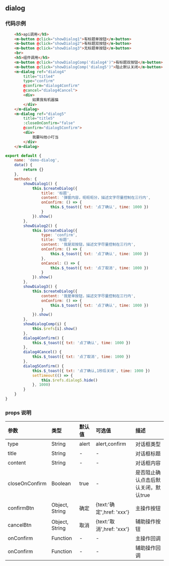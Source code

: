 
## dialog


### 代码示例
```html
    <h5>api调用</h5>
    <m-button @click="showDialog1">有标题单按钮</m-button>
    <m-button @click="showDialog2">有标题双按钮</m-button>
    <m-button @click="showDialog3">无标题单按钮</m-button>
    <br>
    <h5>组件调用</h5>
    <m-button @click="showDialogComp('dialog4')">有标题双按钮</m-button>
    <m-button @click="showDialogComp('dialog5')">阻止默认关闭</m-button>
    <m-dialog ref="dialog4"
        title="title4"
        type="confirm"
        @confirm="dialog4Confirm"
        @cancel="dialog4Cancel">
        <div>
            如果我有机器猫
        </div>
    </m-dialog>
    <m-dialog ref="dialog5"
        title="title5"
        :closeOnConfirm="false"
        @confirm="dialog5Confirm">
        <div>
            我要叫他小叮当
        </div>
    </m-dialog>
```
```javascript
export default {
    name: 'demo-dialog',
    data() {
        return {}
    },
    methods: {
        showDialog1() {
            this.$createDialog({
                title: '标题',
                content: '弹窗内容，呃呃呃分，描述文字尽量控制在三行内',
                onConfirm: () => {
                    this.$_toast({ txt: '点了确认', time: 1000 })
                }
            }).show()
        },
        showDialog2() {
            this.$createDialog({
                type: 'confirm',
                title: '标题',
                content: '我是双按钮，描述文字尽量控制在三行内',
                onConfirm: () => {
                    this.$_toast({ txt: '点了确认', time: 1000 })
                },
                onCancel: () => {
                    this.$_toast({ txt: '点了取消', time: 1000 })
                }
            }).show()
        },
        showDialog3() {
            this.$createDialog({
                content: '我是单按钮，描述文字尽量控制在三行内',
                onConfirm: () => {
                    this.$_toast({ txt: '点了确认', time: 1000 })
                }
            }).show()
        },
        showDialogComp(i) {
            this.$refs[i].show()
        },
        dialog4Confirm() {
            this.$_toast({ txt: '点了确认', time: 1000 })
        },
        dialog4Cancel() {
            this.$_toast({ txt: '点了取消', time: 1000 })
        },
        dialog5Confirm() {
            this.$_toast({ txt: '点了确认,1秒后关闭', time: 1000 })
            setTimeout(() => {
                this.$refs.dialog5.hide()
            }, 1000)
        }
    }
}
```
### props 说明
 
| 参数      |类型| 默认值    | 可选值|描述    | 
|:-------- | :--------|:--------  |:------|:---------|    
|type|String|alert|alert,confirm|对话框类型|
|title|String|-|-|对话框标题|
|content|String|-|-|对话框内容|
|closeOnConfirm|Boolean|true|-|是否阻止确认点击后默认关闭，默认true|
|confirmBtn|Object, String|确定|{text:'确定',href: 'xxx'}|主操作按钮|
|cancelBtn|Object, String|取消|{text:'取消',href: 'xxx'}|辅助操作按钮|
|onConfirm|Function|-|-|主操作回调|
|onConfirm|Function|-|-|辅助操作回调| 

